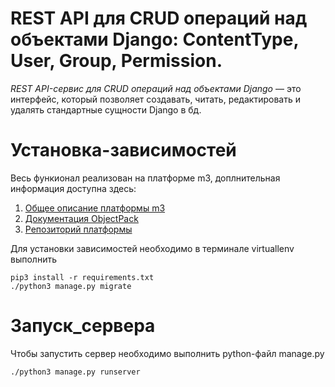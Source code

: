 # REST API для CRUD операций над объектами Django: ContentType, User, Group, Permission.

_REST API-сервис для CRUD операций над объектами Django_ — это интерфейс, который позволяет создавать, читать, редактировать и удалять стандартные сущности Django в бд. 

# Установка-зависимостей

Весь функионал реализован на платформе m3, доплнительная информация доступна здесь:
1. [Общее описание платформы m3](https://m3-core.readthedocs.io/ru/latest/base.html)
2. [Документация ObjectPack](https://objectpack.readthedocs.io/ru/latest/)
3. [Репозиторий платформы](https://github.com/barsgroup/m3-core)


Для установки зависимостей необходимо в терминале virtuallenv выполнить
	
```
pip3 install -r requirements.txt
./python3 manage.py migrate
```

# Запуск_сервера

Чтобы запустить сервер необходимо выполнить python-файл manage.py

```
./python3 manage.py runserver
```	
